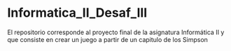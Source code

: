 # Informatica_II_Desaf_III
El repositorio corresponde al proyecto final de la asignatura Informática II y que consiste en crear un juego a partir de un capitulo de los Simpson 
